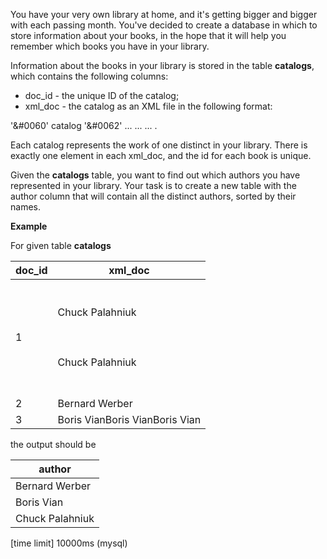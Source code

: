 You have your very own library at home, and it's getting bigger and bigger with each passing month. You've decided to create a database in which to store information about your books, in the hope that it will help you remember which books you have in your library.

Information about the books in your library is stored in the table __catalogs__, which contains the following columns:

* doc_id - the unique ID of the catalog;
* xml_doc - the catalog as an XML file in the following format:

'&#0060' catalog '&#0062'
  <book id="...">
    <author>...</author>
    <title>...</title>
  </book>
  <book id="...">
    <author>...</author>
    <title>...</title>
  </book>
  ...
</catalog>.

Each catalog represents the work of one distinct <author> in your library. There is exactly one <catalog> element in each xml_doc, and the id for each book is unique.

Given the __catalogs__ table, you want to find out which authors you have represented in your library. Your task is to create a new table with the author column that will contain all the distinct authors, sorted by their names.

__Example__

For given table __catalogs__

|doc_id|	xml_doc|
|---|---|
|1	| <catalog> <br /> <book id="11"> <br /> <author>Chuck Palahniuk</author> <br /> <title>Fight Club</title> <br /> </book> <br /> <book id="12"> <br /> <author>Chuck Palahniuk</author> <br /> <title>Survivor</title> <br /> </book> <br /> </catalog>|
|2	| <catalog><book id="21"><author>Bernard Werber</author><title>Les Thanatonautes</title></book></catalog>|
|3	|<catalog><book id="31"><author>Boris Vian</author><title>The Big Sleep</title></book><book id="32"><author>Boris Vian</author><title>The Lady in the Lake</title></book><book id="33"><author>Boris Vian</author><title>The World of Null-A</title></book></catalog>|

the output should be

|author|
|---|
|Bernard Werber|
|Boris Vian|
|Chuck Palahniuk|

[time limit] 10000ms (mysql)
